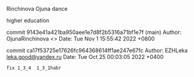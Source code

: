 Rinchinova Ojuna
dance

higher education

commit 9143e41a421ba950aee1e7d8f2b5316a71bf1e7f (main)
Author: OjunaRinchinova <>
Date:   Tue Nov 1 15:55:42 2022 +0800

commit ca17f53725e17626fc964368614ff1ae247e67fc
Author: EZHLeka <leka.good@yandex.ru>
Date:   Tue Oct 25 00:03:05 2022 +0400

    fix 1_3_4  1_3_1habr